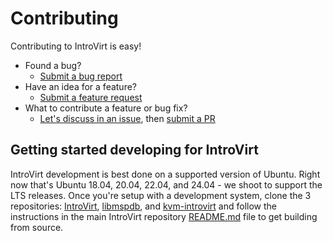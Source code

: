 # Contributing

Contributing to IntroVirt is easy!

* Found a bug?
    - [Submit a bug report](https://github.com/IntroVirt/IntroVirt/issues/new/choose)
* Have an idea for a feature?
    - [Submit a feature request](https://github.com/IntroVirt/IntroVirt/issues/new/choose)
* What to contribute a feature or bug fix?
    - [Let's discuss in an issue](https://github.com/IntroVirt/IntroVirt/issues/new/choose), then [submit a PR](https://github.com/IntroVirt/IntroVirt/pulls)

## Getting started developing for IntroVirt

IntroVirt development is best done on a supported version of Ubuntu. Right now that's Ubuntu 18.04, 20.04, 22.04, and 24.04 - we shoot to support the LTS releases. Once you're setup with a development system, clone the 3 repositories: [IntroVirt](https://github.com/IntroVirt/IntroVirt), [libmspdb](https://github.com/IntroVirt/libmspdb), and [kvm-introvirt](https://github.com/IntroVirt/kvm-introvirt) and follow the instructions in the main IntroVirt repository [README.md](https://github.com/IntroVirt/IntroVirt/blob/main/README.md) file to get building from source.
